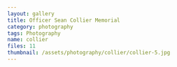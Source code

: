 ```yaml
---
layout: gallery
title: Officer Sean Collier Memorial
category: photography
tags: Photography
name: collier
files: 11
thumbnail: /assets/photography/collier/collier-5.jpg
---
```

